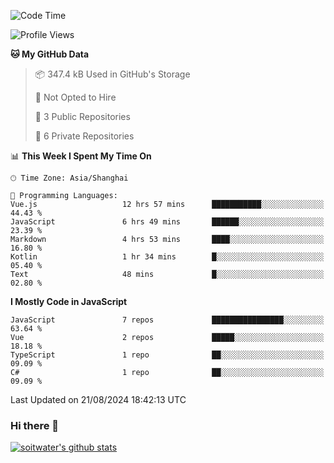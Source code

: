 <!--START_SECTION:waka-->
![Code Time](http://img.shields.io/badge/Code%20Time-3%2C891%20hrs%2042%20mins-blue)

![Profile Views](http://img.shields.io/badge/Profile%20Views-0-blue)

**🐱 My GitHub Data** 

> 📦 347.4 kB Used in GitHub's Storage 
 > 
> 🚫 Not Opted to Hire
 > 
> 📜 3 Public Repositories 
 > 
> 🔑 6 Private Repositories 
 > 
📊 **This Week I Spent My Time On** 

```text
🕑︎ Time Zone: Asia/Shanghai

💬 Programming Languages: 
Vue.js                   12 hrs 57 mins      ███████████░░░░░░░░░░░░░░   44.43 % 
JavaScript               6 hrs 49 mins       ██████░░░░░░░░░░░░░░░░░░░   23.39 % 
Markdown                 4 hrs 53 mins       ████░░░░░░░░░░░░░░░░░░░░░   16.80 % 
Kotlin                   1 hr 34 mins        █░░░░░░░░░░░░░░░░░░░░░░░░   05.40 % 
Text                     48 mins             █░░░░░░░░░░░░░░░░░░░░░░░░   02.80 % 
```

**I Mostly Code in JavaScript** 

```text
JavaScript               7 repos             ████████████████░░░░░░░░░   63.64 % 
Vue                      2 repos             █████░░░░░░░░░░░░░░░░░░░░   18.18 % 
TypeScript               1 repo              ██░░░░░░░░░░░░░░░░░░░░░░░   09.09 % 
C#                       1 repo              ██░░░░░░░░░░░░░░░░░░░░░░░   09.09 % 
```




 Last Updated on 21/08/2024 18:42:13 UTC
<!--END_SECTION:waka-->

### Hi there 👋
[![soitwater's github stats](https://github-readme-stats.vercel.app/api?username=soitwater)](https://github.com/soitwater/github-readme-stats)
